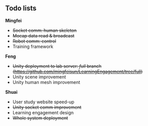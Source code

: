 ## Todo lists

**Mingfei**
* ~~Socket comm: human skeleton~~
* ~~Mocap data read & broadcast~~
* ~~Robot comm: control~~
* Training framework

**Feng** 
* ~~Unity deployment to lab server: *full* branch (https://github.com/mingfeisun/LearningEngagement/tree/full)~~
* Unity scene improvement
* Unity human mesh improvement

**Shuai**
* User study website speed-up
* ~~Unity socket comm improvement~~
* Learning engagement design
* ~~Whole system deployment~~
